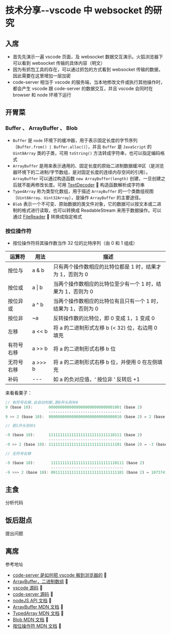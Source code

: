 # 技术分享--vscode 中 websocket 的研究

## 入席

-   首先先演示一遍 vscode 页面，及 websocket 数据交互演示。火狐浏览器下可以看到 websocket 传输的具体内容（明文）
-   因为有抓包工具的存在，可以通过抓包的方式看到 websocket 传输的数据，因此需要在这里增加一层加密
-   code-server 相当于 vscode 的服务端，当本地修改文件或执行其他操作时，都会产生 vscode 跟 code-server 的数据交互，并且 vscode 会同时在 browser 和 node 环境下运行

## 开胃菜

### Buffer 、 ArrayBuffer 、 Blob

-   `Buffer` 是 `node` 环境下的缓冲器，用于表示固定长度的字节序列（`Buffer.from() | Buffer.alloc()`），并且 `Buffer` 是 `JavaScript` 的 `Uint8Array` 类的子类，可用 `toString()` 方法转成字符串，也可以指定编码格式
-   `ArrayBuffer` 是用来表示通用的、固定长度的原始二进制数据缓冲区（是浏览器环境下的二进制/字节数组，是对固定长度的连续内存空间的引用）。`ArrayBuffer` 可以通过构造函数 `new ArrayBuffer(length)` 创建，一旦创建之后就不能再修改长度。可用 [TextDecoder](https://developer.mozilla.org/zh-CN/docs/Web/API/TextDecoder) 🚀 构造函数解析成字符串
-   `TypedArray` 称为类型化数组，用于描述 `ArrayBuffer` 的一个类数组视图（`Uint8Array、Uint32Array`），是操作 `ArrayBuffer` 的主要途径。
-   `Blob` 表示一个不可变、原始数据的类文件对象，它的数据可以按文本或二进制的格式进行读取，也可以转换成 ReadableStream 来用于数据操作。可以通过 [FileReader](https://developer.mozilla.org/zh-CN/docs/Web/API/FileReader) 🚀 转换成指定格式

### 按位操作符

-   按位操作符将其操作数当作 32 位的比特序列（由 0 和 1 组成）

| 运算符     | 用法    | 描述                                                          |
| ---------- | ------- | ------------------------------------------------------------- |
| 按位与     | a & b   | 只有两个操作数相应的比特位都是 1 时，结果才为 1，否则为 0     |
| 按位或     | a \| b  | 当两个操作数相应的比特位至少有一个 1 时，结果为 1，否则为 0   |
| 按位异或   | a ^ b   | 当两个操作数相应的比特位有且只有一个 1 时，结果为 1，否则为 0 |
| 按位非     | ~a      | 反转操作数的比特位，即 0 变成 1，1 变成 0                     |
| 左移       | a << b  | 将 a 的二进制形式左移 b (< 32) 位，右边用 0 填充              |
| 有符号右移 | a >> b  | 将 a 的二进制形式右移 b 位                                    |
| 无符号右移 | a >>> b | 将 a 的二进制形式右移 b 位，并使用 0 在左侧填充               |
| 补码       | ---     | 如 a 的负对应值，‘ 按位非 ’ 反转后 +1                         |

来看看粟子：

```javascript
// 有符号右移,会自动判断,若0开头则补0
9 (base 10):       00000000000000000000000000001001 (base 2)
                   --------------------------------
9 >> 2 (base 10):  00000000000000000000000000000010 (base 2) = 2 (base 10)

// 若1开头则补1

-9 (base 10):      11111111111111111111111111110111 (base 2)
                   --------------------------------
-9 >> 2 (base 10): 11111111111111111111111111111101 (base 2) = -3 (base 10)

// 无符号右移

-9 (base 10):       11111111111111111111111111110111 (base 2)
                    --------------------------------
-9 >>> 2 (base 10): 00111111111111111111111111111101 (base 2) = 1073741821 (base 10)
```

## 主食

分析代码

## 饭后甜点

提出问题

## 离席

参考地址

-   [code-server 是如何把 vscode 搬到浏览器的](https://juejin.cn/post/6844904024005672968) 🚀
-   [ArrayBuffer，二进制数组](https://zh.javascript.info/arraybuffer-binary-arrays) 🚀
-   [vscode 源码](https://github.com/microsoft/vscode) 🚀
-   [code-server 源码](https://github.com/cdr/code-server) 🚀
-   [nodeJS API 文档](http://nodejs.cn/api/) 🚀
-   [ArrayBuffer MDN 文档](https://developer.mozilla.org/zh-CN/docs/Web/JavaScript/Reference/Global_Objects/ArrayBuffer) 🚀
-   [TypedArray MDN 文档](https://developer.mozilla.org/zh-CN/docs/Web/JavaScript/Reference/Global_Objects/TypedArray) 🚀
-   [Blob MDN 文档](https://developer.mozilla.org/zh-CN/docs/Web/API/Blob) 🚀
-   [按位操作符 MDN 文档](https://developer.mozilla.org/zh-CN/docs/Web/JavaScript/Reference/Operators/Bitwise_Operators) 🚀
